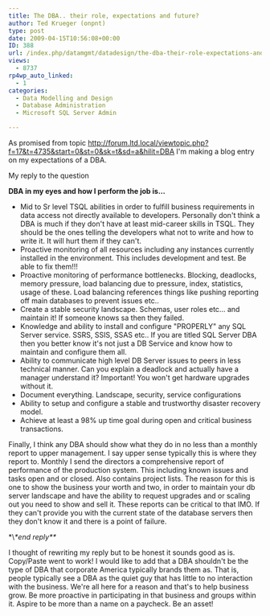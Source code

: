 ```yaml
---
title: The DBA.. their role, expectations and future?
author: Ted Krueger (onpnt)
type: post
date: 2009-04-15T10:56:08+00:00
ID: 388
url: /index.php/datamgmt/datadesign/the-dba-their-role-expectations-and-futu/
views:
  - 8737
rp4wp_auto_linked:
  - 1
categories:
  - Data Modelling and Design
  - Database Administration
  - Microsoft SQL Server Admin

---
```

As promised from topic http://forum.ltd.local/viewtopic.php?f=17&t=4735&start=0&st=0&sk=t&sd=a&hilit=DBA I'm making a blog entry on my expectations of a DBA.

My reply to the question

**DBA in my eyes and how I perform the job is...**

  * Mid to Sr level TSQL abilities in order to fulfill business requirements in data access not directly available to developers. Personally don't think a DBA is much if they don't have at least mid-career skills in TSQL. They should be the ones telling the developers what not to write and how to write it. It will hurt them if they can't.
  * Proactive monitoring of all resources including any instances currently installed in the environment. This includes development and test. Be able to fix them!!!
  * Proactive monitoring of performance bottlenecks. Blocking, deadlocks, memory pressure, load balancing due to pressure, index, statistics, usage of these. Load balancing references things like pushing reporting off main databases to prevent issues etc..
  * Create a stable security landscape. Schemas, user roles etc... and maintain it! If someone knows sa then they failed.
  * Knowledge and ability to install and configure "PROPERLY" any SQL Server service. SSRS, SSIS, SSAS etc.. If you are titled SQL Server DBA then you better know it's not just a DB Service and know how to maintain and configure them all.
  * Ability to communicate high level DB Server issues to peers in less technical manner. Can you explain a deadlock and actually have a manager understand it? Important! You won't get hardware upgrades without it.
  * Document everything. Landscape, security, service configurations
  * Ability to setup and configure a stable and trustworthy disaster recovery model.
  * Achieve at least a 98% up time goal during open and critical business transactions.

Finally, I think any DBA should show what they do in no less than a monthly report to upper management. I say upper sense typically this is where they report to. Monthly I send the directors a comprehensive report of performance of the production system. This including known issues and tasks open and or closed. Also contains project lists. The reason for this is one to show the business your worth and two, in order to maintain your db server landscape and have the ability to request upgrades and or scaling out you need to show and sell it. These reports can be critical to that IMO. If they can't provide you with the current state of the database servers then they don't know it and there is a point of failure.
  
\*\\*\*end reply\*\**

I thought of rewriting my reply but to be honest it sounds good as is. Copy/Paste went to work! I would like to add that a DBA shouldn't be the type of DBA that corporate America typically brands them as. That is, people typically see a DBA as the quiet guy that has little to no interaction with the business. We're all here for a reason and that's to help business grow. Be more proactive in participating in that business and groups within it. Aspire to be more than a name on a paycheck. Be an asset!